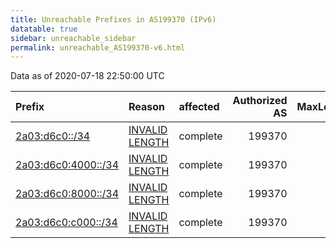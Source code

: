```yaml
---
title: Unreachable Prefixes in AS199370 (IPv6)
datatable: true
sidebar: unreachable_sidebar
permalink: unreachable_AS199370-v6.html
---
```


Data as of 2020-07-18 22:50:00 UTC


<div class="datatable-begin"></div>

| Prefix                                                           | Reason                                                                                                         | affected   |   Authorized AS |   MaxLength | Anchor                                         |   unreachable /48s |
|:-----------------------------------------------------------------|:---------------------------------------------------------------------------------------------------------------|:-----------|----------------:|------------:|:-----------------------------------------------|-------------------:|
| [2a03:d6c0::/34](https://stat.ripe.net/2a03:d6c0::/34)           | [INVALID LENGTH](https://rpki-validator.ripe.net/announcement-preview?asn=AS199370&prefix=2a03:d6c0::/34)      | complete   |          199370 |          32 | [RIPE](unreachable_RIPE_NCC_RPKI_Root-v6.html) |              16384 |
| [2a03:d6c0:4000::/34](https://stat.ripe.net/2a03:d6c0:4000::/34) | [INVALID LENGTH](https://rpki-validator.ripe.net/announcement-preview?asn=AS199370&prefix=2a03:d6c0:4000::/34) | complete   |          199370 |          32 | [RIPE](unreachable_RIPE_NCC_RPKI_Root-v6.html) |              16384 |
| [2a03:d6c0:8000::/34](https://stat.ripe.net/2a03:d6c0:8000::/34) | [INVALID LENGTH](https://rpki-validator.ripe.net/announcement-preview?asn=AS199370&prefix=2a03:d6c0:8000::/34) | complete   |          199370 |          32 | [RIPE](unreachable_RIPE_NCC_RPKI_Root-v6.html) |              16384 |
| [2a03:d6c0:c000::/34](https://stat.ripe.net/2a03:d6c0:c000::/34) | [INVALID LENGTH](https://rpki-validator.ripe.net/announcement-preview?asn=AS199370&prefix=2a03:d6c0:c000::/34) | complete   |          199370 |          32 | [RIPE](unreachable_RIPE_NCC_RPKI_Root-v6.html) |              16384 |

<div class="datatable-end"></div>